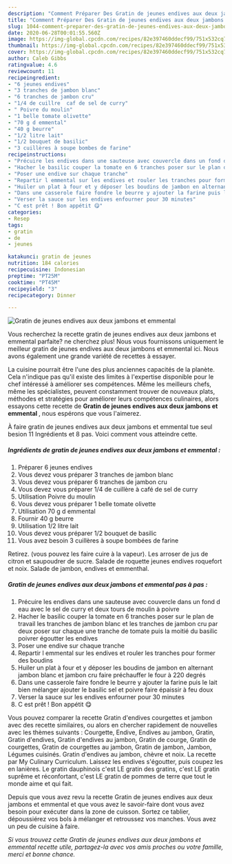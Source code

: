 ```yaml
---
description: "Comment Préparer Des Gratin de jeunes endives aux deux jambons et emmental"
title: "Comment Préparer Des Gratin de jeunes endives aux deux jambons et emmental"
slug: 1044-comment-preparer-des-gratin-de-jeunes-endives-aux-deux-jambons-et-emmental
date: 2020-06-28T00:01:55.560Z
image: https://img-global.cpcdn.com/recipes/82e397460ddecf99/751x532cq70/gratin-de-jeunes-endives-aux-deux-jambons-et-emmental-photo-principale-de-la-recette.jpg
thumbnail: https://img-global.cpcdn.com/recipes/82e397460ddecf99/751x532cq70/gratin-de-jeunes-endives-aux-deux-jambons-et-emmental-photo-principale-de-la-recette.jpg
cover: https://img-global.cpcdn.com/recipes/82e397460ddecf99/751x532cq70/gratin-de-jeunes-endives-aux-deux-jambons-et-emmental-photo-principale-de-la-recette.jpg
author: Caleb Gibbs
ratingvalue: 4.6
reviewcount: 11
recipeingredient:
- "6 jeunes endives"
- "3 tranches de jambon blanc"
- "6 tranches de jambon cru"
- "1/4 de cuillre  caf de sel de curry"
- " Poivre du moulin"
- "1 belle tomate olivette"
- "70 g d emmental"
- "40 g beurre"
- "1/2 litre lait"
- "1/2 bouquet de basilic"
- "3 cuillères à soupe bombes de farine"
recipeinstructions:
- "Précuire les endives dans une sauteuse avec couvercle dans un fond d eau avec le sel de curry et deux tours de moulin à poivre"
- "Hacher le basilic couper la tomate en 6 tranches poser sur le plan de travail les tranches de jambon blanc et les tranches de jambon cru par deux poser sur chaque une tranche de tomate puis la moitié du basilic poivrer égoutter les endives"
- "Poser une endive sur chaque tranche"
- "Repartir l emmental sur les endives et rouler les tranches pour former des boudins"
- "Huiler un plat à four et y déposer les boudins de jambon en alternant jambon blanc et jambon cru faire préchauffer le four à 220 degrés"
- "Dans une casserole faire fondre le beurre y ajouter la farine puis le lait bien mélanger ajouter le basilic sel et poivre faire épaissir à feu doux"
- "Verser la sauce sur les endives enfourner pour 30 minutes"
- "C est prêt ! Bon appétit 😋"
categories:
- Resep
tags:
- gratin
- de
- jeunes

katakunci: gratin de jeunes 
nutrition: 184 calories
recipecuisine: Indonesian
preptime: "PT25M"
cooktime: "PT45M"
recipeyield: "3"
recipecategory: Dinner

---
```



![Gratin de jeunes endives aux deux jambons et emmental](https://img-global.cpcdn.com/recipes/82e397460ddecf99/751x532cq70/gratin-de-jeunes-endives-aux-deux-jambons-et-emmental-photo-principale-de-la-recette.jpg)

Vous recherchez la recette gratin de jeunes endives aux deux jambons et emmental parfaite? ne cherchez plus! Nous vous fournissons uniquement le meilleur gratin de jeunes endives aux deux jambons et emmental ici. Nous avons également une grande variété de recettes à essayer.

La cuisine pourrait être l'une des plus anciennes capacités de la planète. Cela n'indique pas qu'il existe des limites à l'expertise disponible pour le chef intéressé à améliorer ses compétences. Même les meilleurs chefs, même les spécialistes, peuvent constamment trouver de nouveaux plats, méthodes et stratégies pour améliorer leurs compétences culinaires, alors essayons cette recette de <strong> Gratin de jeunes endives aux deux jambons et emmental </strong>, nous espérons que vous l'aimerez.

<!--inarticleads1-->

À faire gratin de jeunes endives aux deux jambons et emmental tue seul besion 11 Ingrédients et 8 pas. Voici comment vous atteindre cette.

##### Ingrédients de gratin de jeunes endives aux deux jambons et emmental :

1. Préparer 6 jeunes endives
1. Vous devez vous préparer 3 tranches de jambon blanc
1. Vous devez vous préparer 6 tranches de jambon cru
1. Vous devez vous préparer 1/4 de cuillère à café de sel de curry
1. Utilisation  Poivre du moulin
1. Vous devez vous préparer 1 belle tomate olivette
1. Utilisation 70 g d emmental
1. Fournir 40 g beurre
1. Utilisation 1/2 litre lait
1. Vous devez vous préparer 1/2 bouquet de basilic
1. Vous avez besoin 3 cuillères à soupe bombées de farine


Retirez. (vous pouvez les faire cuire à la vapeur). Les arroser de jus de citron et saupoudrer de sucre. Salade de roquette jeunes endives roquefort et noix. Salade de jambon, endives et emmenthal. 

<!--inarticleads2-->

##### Gratin de jeunes endives aux deux jambons et emmental pas à pas :

1. Précuire les endives dans une sauteuse avec couvercle dans un fond d eau avec le sel de curry et deux tours de moulin à poivre
1. Hacher le basilic couper la tomate en 6 tranches poser sur le plan de travail les tranches de jambon blanc et les tranches de jambon cru par deux poser sur chaque une tranche de tomate puis la moitié du basilic poivrer égoutter les endives
1. Poser une endive sur chaque tranche
1. Repartir l emmental sur les endives et rouler les tranches pour former des boudins
1. Huiler un plat à four et y déposer les boudins de jambon en alternant jambon blanc et jambon cru faire préchauffer le four à 220 degrés
1. Dans une casserole faire fondre le beurre y ajouter la farine puis le lait bien mélanger ajouter le basilic sel et poivre faire épaissir à feu doux
1. Verser la sauce sur les endives enfourner pour 30 minutes
1. C est prêt ! Bon appétit 😋


Vous pouvez comparer la recette Gratin d&#39;endives courgettes et jambon avec des recette similaires, ou alors en chercher rapidement de nouvelles avec les thèmes suivants : Courgette, Endive, Endives au jambon, Gratin, Gratin d&#39;endives, Gratin d&#39;endives au jambon, Gratin de courge, Gratin de courgettes, Gratin de courgettes au jambon, Gratin de jambon, Jambon, Légumes cuisinés. Gratin d&#39;endives au jambon, chèvre et noix. La recette par My Culinary Curriculum. Laissez les endives s&#39;égoutter, puis coupez les en lanières. Le gratin dauphinois c&#39;est LE gratin des gratins, c&#39;est LE gratin suprême et réconfortant, c&#39;est LE gratin de pommes de terre que tout le monde aime et qui fait. 

<!--inarticleads1-->

<p>
Depuis que vous avez revu la recette Gratin de jeunes endives aux deux jambons et emmental et que vous avez le savoir-faire dont vous avez besoin pour exécuter dans la zone de cuisson. Sortez ce tablier, dépoussiérez vos bols à mélanger et retroussez vos manches. Vous avez un peu de cuisine à faire.
</p>

<p>
<i>Si vous trouvez cette Gratin de jeunes endives aux deux jambons et emmental recette utile, partagez-la avec vos amis proches ou votre famille, merci et bonne chance.</i>
</p>
